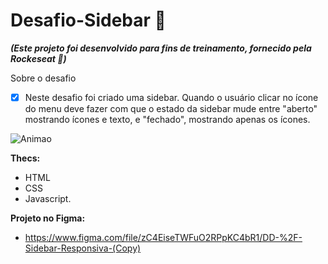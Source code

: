 # Desafio-Sidebar 🚀
**_(Este projeto foi desenvolvido para fins de treinamento, fornecido pela Rockeseat 🚀)_**

Sobre o desafio

- [x] Neste desafio foi criado uma sidebar. Quando o usuário clicar no ícone do menu deve fazer com que o estado da sidebar mude entre "aberto" mostrando ícones e texto, e "fechado", mostrando apenas os ícones.

![Animao](https://user-images.githubusercontent.com/89167170/211883718-a788b3b8-885e-4639-9518-40cf6e551855.gif)

**Thecs:**
* HTML
* CSS
* Javascript.

**Projeto no Figma:**
* https://www.figma.com/file/zC4EiseTWFuO2RPpKC4bR1/DD-%2F-Sidebar-Responsiva-(Copy)
